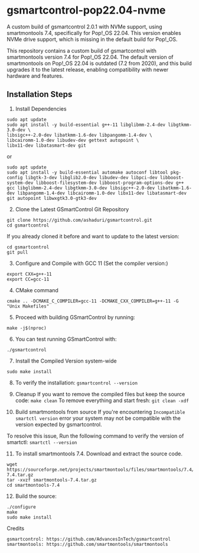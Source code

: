 # gsmartcontrol-pop22.04-nvme
A custom build of gsmartcontrol 2.0.1 with NVMe support, using smartmontools 7.4, specifically for Pop!_OS 22.04. This version enables NVMe drive support, which is missing in the default build for Pop!_OS.

This repository contains a custom build of gsmartcontrol with smartmontools version 7.4 for Pop!_OS 22.04. The default version of smartmontools on Pop!_OS 22.04 is outdated (7.2 from 2020), and this build upgrades it to the latest release, enabling compatibility with newer hardware and features.



## Installation Steps

1. Install Dependencies
```
sudo apt update
sudo apt install -y build-essential g++-11 libglibmm-2.4-dev libgtkmm-3.0-dev \
libsigc++-2.0-dev libatkmm-1.6-dev libpangomm-1.4-dev \
libcairomm-1.0-dev libudev-dev gettext autopoint \
libx11-dev libatasmart-dev git
```

or

```
sudo apt update
sudo apt install -y build-essential automake autoconf libtool pkg-config libgtk-3-dev libglib2.0-dev libudev-dev libpci-dev libboost-system-dev libboost-filesystem-dev libboost-program-options-dev g++ gcc libglibmm-2.4-dev libgtkmm-3.0-dev libsigc++-2.0-dev libatkmm-1.6-dev libpangomm-1.4-dev libcairomm-1.0-dev libx11-dev libatasmart-dev git autopoint libwxgtk3.0-gtk3-dev
```

2. Clone the Latest GSmartControl Git Repository
   
```
git clone https://github.com/ashaduri/gsmartcontrol.git
cd gsmartcontrol
```
If you already cloned it before and want to update to the latest version:

```
cd gsmartcontrol
git pull
```

3. Configure and Compile with GCC 11 (Set the compiler version:)
```
export CXX=g++-11
export CC=gcc-11
```

4. CMake command
```
cmake .. -DCMAKE_C_COMPILER=gcc-11 -DCMAKE_CXX_COMPILER=g++-11 -G "Unix Makefiles"
```

5. Proceed with building GSmartControl by running:
```
make -j$(nproc)
```

6. You can test running GSmartControl with:
```
./gsmartcontrol
```

7. Install the Compiled Version system-wide
```
sudo make install
```

8. To verify the installation:
```gsmartcontrol --version```

9. Cleanup
If you want to remove the compiled files but keep the source code:
```make clean```
To remove everything and start fresh:
```git clean -xdf```


10. Build smartmontools from source
If you're encountering `Incompatible smartctl version` error your system may not be compatible with the version expected by gsmartcontrol.

To resolve this issue, Run the following command to verify the version of smartctl:
```smartctl --version```

11. To install smartmontools 7.4. Download and extract the source code.
```
wget https://sourceforge.net/projects/smartmontools/files/smartmontools/7.4/smartmontools-7.4.tar.gz
tar -xvzf smartmontools-7.4.tar.gz
cd smartmontools-7.4
```

12. Build the source:
```
./configure
make
sudo make install
```


   

Credits

    gsmartcontrol: https://github.com/AdvancesInTech/gsmartcontrol
    smartmontools: https://github.com/smartmontools/smartmontools
